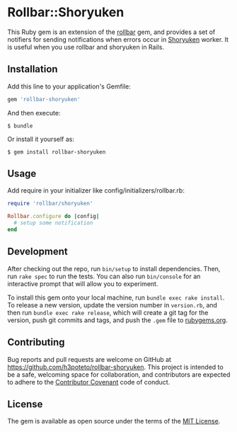 # Rollbar::Shoryuken

This Ruby gem is an extension of the [rollbar](https://github.com/rollbar/rollbar-gem) gem, and provides a set of notifiers for sending notifications when errors occur in [Shoryuken](https://github.com/phstc/shoryuken) worker. It is useful when you use rollbar and shoryuken in Rails.

## Installation

Add this line to your application's Gemfile:

```ruby
gem 'rollbar-shoryuken'
```

And then execute:

    $ bundle

Or install it yourself as:

    $ gem install rollbar-shoryuken

## Usage

Add require in your initializer like config/initializers/rollbar.rb:

```ruby
require 'rollbar/shoryuken'

Rollbar.configure do |config|
  # setup some notification
end
```


## Development

After checking out the repo, run `bin/setup` to install dependencies. Then, run `rake spec` to run the tests. You can also run `bin/console` for an interactive prompt that will allow you to experiment.

To install this gem onto your local machine, run `bundle exec rake install`. To release a new version, update the version number in `version.rb`, and then run `bundle exec rake release`, which will create a git tag for the version, push git commits and tags, and push the `.gem` file to [rubygems.org](https://rubygems.org).

## Contributing

Bug reports and pull requests are welcome on GitHub at https://github.com/h3poteto/rollbar-shoryuken. This project is intended to be a safe, welcoming space for collaboration, and contributors are expected to adhere to the [Contributor Covenant](http://contributor-covenant.org) code of conduct.


## License

The gem is available as open source under the terms of the [MIT License](http://opensource.org/licenses/MIT).

